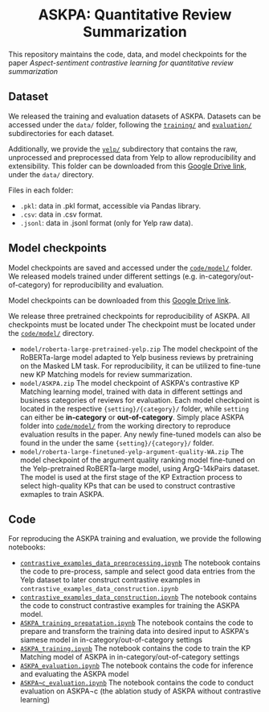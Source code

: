 <div align="center">

# ASKPA: Quantitative Review Summarization

</div>

This repository maintains the code, data, and model checkpoints for the paper *Aspect-sentiment contrastive learning for 
quantitative review summarization*

## Dataset
We released the training and evaluation datasets of ASKPA. Datasets can be accessed under the ```data/``` folder, 
following the [```training/```](/data/training) and [```evaluation/```](/data/evaluation) subdirectories for each dataset.

Additionally, we provide the  [```yelp/```](/data/yelp) subdirectory that contains the raw, unprocessed and preprocessed data from Yelp
to allow reproducibility and extensibility. This folder can be downloaded
from this [Google Drive link](https://drive.google.com/drive/folders/1kIEsac0e819rX63PmENPfTctWWww1mIC?usp=sharing), 
under the `data/` directory.

Files in each folder:
* ```.pkl```: data in .pkl format, accessible via Pandas library.
* ```.csv```: data in .csv format.
* ```.jsonl```: data in .jsonl format (only for Yelp raw data).

## Model checkpoints
Model checkpoints are saved and accessed under the [```code/model/```](/code/model) folder. We released models trained under different settings (e.g. in-category/out-of-category)
for reproducibility and evaluation.

Model checkpoints can be downloaded from this [Google Drive link](https://drive.google.com/drive/folders/1XvjLh3IrpfCxnPoxphId0DYTQB3Eca2Q?usp=sharing).

We release three pretrained checkpoints for reproducibility of ASKPA. All checkpoints must be located under The checkpoint must be located 
under the [```code/model/```](/model) directory.
- `model/roberta-large-pretrained-yelp.zip` The model checkpoint of the RoBERTa-large model adapted to Yelp business reviews
by pretraining on the Masked LM task. For reproducibility, it can be utilized to fine-tune new KP Matching models for review summarization.
- `model/ASKPA.zip` The model checkpoint of ASKPA's contrastive KP Matching learning model, trained with data in different settings 
and business categories of reviews for evaluation.
Each model checkpoint is located in the respective ```{setting}/{category}/``` folder, while ```setting``` can either be **in-category** or **out-of-category**.
Simply place ASKPA folder into [```code/model/```](/model) from the working directory to reproduce evaluation results in the paper.
Any newly fine-tuned models can also be found in the under the same ```{setting}/{category}/``` folder.
- `model/roberta-large-finetuned-yelp-argument-quality-WA.zip` The model checkpoint of the argument quality ranking model fine-tuned on the Yelp-pretrained RoBERTa-large model, 
using ArgQ-14kPairs dataset. The model is used at the first stage of the KP Extraction process to select high-quality KPs that can be used to construct contrastive exmaples to train ASKPA.

## Code
For reproducing the ASKPA training and evaluation, we provide the following notebooks:
-  [```contrastive_examples_data_preprocessing.ipynb```](/code/contrastive_examples_data_preprocessing.ipynb) The notebook contains the code to pre-process, sample and select good data entries from 
the Yelp dataset to later construct contrastive examples in ```contrastive_examples_data_construction.ipynb```
-  [```contrastive_examples_data_construction.ipynb```](/code/contrastive_examples_data_construction.ipynb) The notebook contains the code to construct contrastive examples for training the ASKPA model.
-  [```ASKPA_training_prepatation.ipynb```](/code/ASKPA_training_preparation.ipynb) The notebook contains the code to prepare and transform the training data into desired input to ASKPA's siamese model in in-category/out-of-category settings
-  [```ASKPA_training.ipynb```](/code/ASKPA_training.ipynb) The notebook contains the code to train the KP Matching model of ASKPA in in-category/out-of-category settings
-  [```ASKPA_evaluation.ipynb```](/code/ASKPA_evaluation.ipynb) The notebook contains the code for inference and evaluating the ASKPA model
-  [```ASKPA¬c_evaluation.ipynb```](/code/ASKPA¬c_evaluation.ipynb) The notebook contains the code to conduct evaluation on ASKPA¬c (the ablation study of ASKPA without contrastive learning)